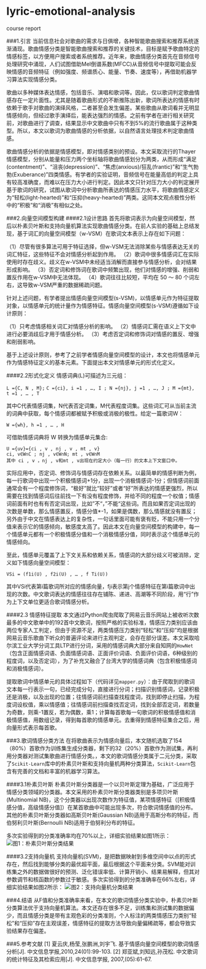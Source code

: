 # lyric-emotional-analysis
course report

###1.引言
当前信息社会对歌曲的需求与日俱增，各种智能歌曲搜索和推荐系统逐渐涌现。歌曲情感分类是智能歌曲搜索和推荐的关键技术，目标是赋予歌曲特定的情感标签，以方便用户搜索或者系统推荐。近年来，歌曲情感分类首先在音频信号处理研究中涌现，人们试图借助Mel倒谱系数(MFCC)从音频信号中提取可能会反映情感的音频特征（例如强度、频谱质心、能量、节奏、速度等），再借助机器学习算法实现情感分类。

歌曲以多种媒体表达情感，包括音乐、演唱和歌词等。因此，仅以歌词判定歌曲情感存在一定片面性。尤其是随着歌曲形式的不断推陈出新，歌词所表达的情感有时依赖于歌手对歌曲的演绎风格，二者甚至会发生偏差。某些歌曲从歌词看并无明显情感倾向，但经过歌手演绎后，能表达强烈的情感。之前有学者在进行相关研究前，对歌曲进行了调查，结果显示中文歌曲中只有不到5%的流行歌曲属于这种类型。所以，本文以歌词为歌曲情感的分析依据，以自然语言处理技术判定歌曲情感。

歌曲情感分析的依据是情感模型，即对情感类别的预设。本文采取流行的Thayer情感模型，分别从能量和压力两个坐标轴将歌曲情感划分为两类，从而形成“满足(contentment)”、“沮丧(depression)”、“焦虑(anxious)/狂乱(frantic)”和“生气勃勃(Exuberance)”四类情感。有学者的实验证明，音频信号在能量高低的判定上具有较高准确度，而难以在压力大小进行判定。因此本文只针对压力大小的判定展开基于歌词的研究，试图从歌词中分析歌曲所表达的情感压力水平，将歌曲情感定义为“轻松(light-hearted)”和“压抑(heavy-hearted)”两类。这同本文观点极性分析中的“积极”和“消极”有相似之处。

###2.向量空间模型构建
####2.1设计思路
首先将歌词表示为向量空间模型，然后以朴素贝叶斯和支持向量机算法实现歌曲情感分类。在前人实验的基础上总结发现，基于词汇的向量空间模型（w-VSM）在歌词文本表示上存在如下问题：

（1）尽管有很多算法可用于特征选择，但w-VSM无法消除某些与情感表达无关的词汇特征，这些特征不会对情感分析起到作用。
（2）歌词中很多情感词汇在实际使用时存在歧义。歧义在w-VSM中未经适当消解而直接参与情感分析，会对结果形成影响。
（3）否定词和修饰词在歌词中频繁出现，他们对情感的增强、削弱和置反作用在w-VSM中无法体现。
（4）歌词往往比较短，平均在 50 ～ 80 个词左右，这导致w-VSM严重的数据稀疏问题。

针对上述问题，有学者提出情感向量空间模型(s-VSM)，以情感单元作为特征提取对象，以情感单元的统计量作为情感特征。情感向量空间模型(s-VSM)遵循如下设计原则：

（1）只考虑情感相关词汇对情感分析的影响。
（2）情感词汇需在语义上下文中进行必要消歧后才用于情感分析。
（3）考虑否定词和修饰词对情感的置反、增强和削弱影响。

基于上述设计原则，参考了之前学者情感向量空间模型的设计，本文也将情感单元作为情感特征定义的基本元素。下面提出本文对情感单元的形式化定义。

####2.2形式化定义
情感词典(L)可描述为三元组：

`L ={C, N , M};`
`C ={ci}, i =1 , …, I ; N ={nj}, j =1 , …, J ; M ={mt}, t =1 , … , T`

其中C代表情感词集，N代表否定词集，M代表程度词集。这些词汇可从当前主流的词典中获取，每个情感词都被赋予积极或消极的极性。给定一篇歌词W：

`W ={wh}, h =1 , … , H`

可借助情感词典将 W 转换为情感单元集合:
```
U ={uv}={ci , v , nj , v , mt , v}
ci, v∈W∩C ; nj , v∈W∩N; mt , v∈W∩M
其中 ci , v ，nj , v和mt , v出现在约定大小（每一行）的文本上下文窗口中。
```

实际应用中，否定词、修饰词与情感词存在依赖关系。以最简单的情感判断为例，每一行歌词中出现一个积极情感词+1分，出现一个消极情感词-1分；但情感词前面通常会有一个程度修饰词，“极好”就比“较好”或者“好”所表达的情感更强烈，所以需要在找到情感词后往前找一下有没有程度修饰，并给不同的程度一个权值；情感词前面有时也有有否定词出现，比如”不“，”不能“这些词。而且如果否定词出现的次数是单数，那么情感置反，情感分值*-1，如果是偶数，那么情感就没有置反；另外由于中文在情感表达上的复杂性，一句话里面可能有褒有贬，不能只用一个分值来表示它的情感倾向，敏感度太高了。因此本文在向量空间模型的构建中，每一个情感单元都有一个积极情感分值和一个消极情感分值，同时表示这个情感单元的情感倾向。

至此，情感单元覆盖了上下文关系和依赖关系，情感词的大部分歧义可被消除，定义如下情感向量空间模型：

`VSi = (f1i(U) , f2i(U) , … , f Ti(U))`

其中VSi代表第i篇歌词所对应的情感向量，fji表示第j个情感特征在第i篇歌词中出现的次数。中文歌词表达的情感往往存在铺陈、递进、高潮等不同阶段，用“行”作为上下文单位更适合歌词情感分析。

####2.3 情感特征提取
本文通过Python爬虫爬取了网易云音乐网站上被收听次数最多的中文歌单中的192首中文歌词，按照严格的实验标准，情感压力类别应该由两位专家人工判定，但由于资源不足，两类情感压力类别“轻松”和“压抑”均是根据网易云音乐歌曲下听众的普遍评论来进行主观判定，会存在部分误差。本文采取哈尔滨工业大学分词工具LTP进行分词，采用的情感词典大部分来自知网的`HowNet`（包含正面情感词语、负面情感词语、正面评价词语、负面评价词语，6种级别的程度词，以及否定词），为了补充又融合了台湾大学的情感词典（包含积极情感词和消极情感词）。

提取歌词中情感单元的具体过程如下（代码详见`mapper.py`）：由于爬取到的歌词文本每一行表示一句，已经完成分句，直接进行分词；扫描识别情感词，记录积极还是消极，以及出现的位置；往情感词前扫描查找程度词，找到即停止扫描，为程度词设权值，乘以情感值；往情感词前扫描查找否定词，找到全部否定词，若数量为奇数，则乘-1置反，若为偶数，乘1；计算每首歌每一句歌词的积极情感值和消极情感值，用数组记录，得到每首歌的情感单元。去重得到情感特征集合之后，用向量形式表示每首歌。

###3.歌词情感分类方法
在将歌曲表示为情感向量后，本文随机选取了154（80%）首歌作为训练集生成分类器，剩下的32（20%）首歌作为测试集，再利用分类器对测试集歌曲进行情感分类。，本文的歌词情感分类属于二元分类，采取了`Scikit-Learn`库中的朴素贝叶斯和支持向量机两种分类算法，`Scikit-Learn`包含有完善的文档和丰富的机器学习算法。

####3.1朴素贝叶斯
朴素贝叶斯分类器是一个以贝叶斯定理为基础，广泛应用于情感分类领域的分类器。本文采用的朴素贝叶斯分类器类别是多项贝叶斯(Multinomial NB)，这个分类器以出现次数作为特征值，某项情感特征（[积极情感分值，高级情感分值]）在某首歌曲中可能出现多次，符合歌词情感值的分布。其他的朴素贝叶斯分类器如高斯贝叶斯(Gaussian NB)适用于高斯分布的特征，而伯努利贝叶斯(Bernoulli NB)适用于伯努利分布的特征。

多次实验得到的分类准确率均在70%以上，详细实验结果如图1所示：
![图1：朴素贝叶斯分类结果](http://upload-images.jianshu.io/upload_images/5691460-e909c372eddfb010.png?imageMogr2/auto-orient/strip%7CimageView2/2/w/1240)

####3.2支持向量机
支持向量机(SVM)，是把数据映射到多维空间中以点的形式存在，然后找到能够分类的最优超平面，最后根据这个平面来分类。SVM能对训练集之外的数据做很好的预测、泛化错误率低、计算开销小、结果易解释，但其对参数调节和核函数的参数过于敏感。多次实验得到的分类准确率在66%左右，详细实验结果如图2所示：
![图2：支持向量机分类结果](http://upload-images.jianshu.io/upload_images/5691460-c7294a2d96af96a9.png?imageMogr2/auto-orient/strip%7CimageView2/2/w/1240)

###4.结语
从F值和分类准确率来看，在本文的歌词情感分类实验中，朴素贝叶斯分类算法优于支持向量机算法。本文还存在很多不足，训练集和测试集的数据偏少，而且情感分类是带有主观色彩的分类准则，个人标注的两类情感压力类别“轻松”和“压抑”存在主观误差，情感特征的提取方法导致向量偏稀疏等，都会导致实验结果存在偏差。

###5.参考文献
[1] 夏云庆,杨莹,张鹏洲,刘宇飞. 基于情感向量空间模型的歌词情感分析[J]. 中文信息学报,2010,24(01):99-103.
[2] 郑亚斌,刘知远,孙茂松. 中文歌词的统计特征及其检索应用[J]. 中文信息学报, 2007,(05):61-67.
